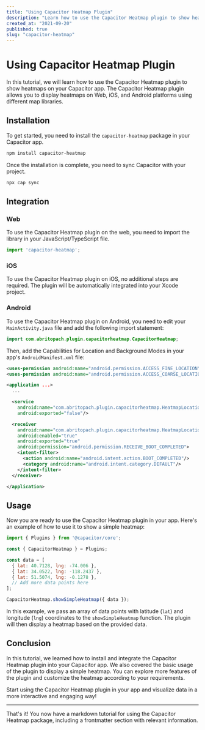 ```yaml
---
title: "Using Capacitor Heatmap Plugin"
description: "Learn how to use the Capacitor Heatmap plugin to show heatmaps on your Capacitor app"
created_at: "2021-09-20"
published: true
slug: "capacitor-heatmap"
---
```


# Using Capacitor Heatmap Plugin

In this tutorial, we will learn how to use the Capacitor Heatmap plugin to show heatmaps on your Capacitor app. The Capacitor Heatmap plugin allows you to display heatmaps on Web, iOS, and Android platforms using different map libraries.

## Installation

To get started, you need to install the `capacitor-heatmap` package in your Capacitor app.

```bash
npm install capacitor-heatmap
```

Once the installation is complete, you need to sync Capacitor with your project.

```bash
npx cap sync
```

## Integration

### Web

To use the Capacitor Heatmap plugin on the web, you need to import the library in your JavaScript/TypeScript file.

```javascript
import 'capacitor-heatmap';
```

### iOS

To use the Capacitor Heatmap plugin on iOS, no additional steps are required. The plugin will be automatically integrated into your Xcode project.

### Android

To use the Capacitor Heatmap plugin on Android, you need to edit your `MainActivity.java` file and add the following import statement:

```java
import com.abritopach.plugin.capacitorheatmap.CapacitorHeatmap;
```

Then, add the Capabilities for Location and Background Modes in your app's `AndroidManifest.xml` file:

```xml
<uses-permission android:name="android.permission.ACCESS_FINE_LOCATION" />
<uses-permission android:name="android.permission.ACCESS_COARSE_LOCATION" />

<application ...>
  ...

  <service
    android:name="com.abritopach.plugin.capacitorheatmap.HeatmapLocationService"
    android:exported="false"/>

  <receiver
    android:name="com.abritopach.plugin.capacitorheatmap.HeatmapLocationService$BootReceiver"
    android:enabled="true"
    android:exported="true"
    android:permission="android.permission.RECEIVE_BOOT_COMPLETED">
    <intent-filter>
      <action android:name="android.intent.action.BOOT_COMPLETED"/>
      <category android:name="android.intent.category.DEFAULT"/>
    </intent-filter>
  </receiver>

</application>
```

## Usage

Now you are ready to use the Capacitor Heatmap plugin in your app. Here's an example of how to use it to show a simple heatmap:

```javascript
import { Plugins } from '@capacitor/core';

const { CapacitorHeatmap } = Plugins;

const data = [
  { lat: 40.7128, lng: -74.006 },
  { lat: 34.0522, lng: -118.2437 },
  { lat: 51.5074, lng: -0.1278 },
  // Add more data points here
];

CapacitorHeatmap.showSimpleHeatmap({ data });
```

In this example, we pass an array of data points with latitude (`lat`) and longitude (`lng`) coordinates to the `showSimpleHeatmap` function. The plugin will then display a heatmap based on the provided data.

## Conclusion

In this tutorial, we learned how to install and integrate the Capacitor Heatmap plugin into your Capacitor app. We also covered the basic usage of the plugin to display a simple heatmap. You can explore more features of the plugin and customize the heatmap according to your requirements.

Start using the Capacitor Heatmap plugin in your app and visualize data in a more interactive and engaging way!

---

That's it! You now have a markdown tutorial for using the Capacitor Heatmap package, including a frontmatter section with relevant information.
